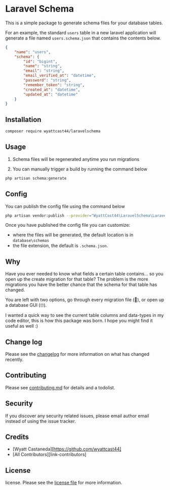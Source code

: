 # Laravel Schema

This is a simple package to generate schema files for your database tables.

For an example, the standard `users` table in a new laravel application will
generate a file named `users.schema.json` that contains the contents below.

```json
{
    "name": "users",
    "schema": {
        "id": "bigint",
        "name": "string",
        "email": "string",
        "email_verified_at": "datetime",
        "password": "string",
        "remember_token": "string",
        "created_at": "datetime",
        "updated_at": "datetime"
    }
}
```

## Installation

```bash
composer require wyattcast44/laravelschema
```

## Usage

1. Schema files will be regenerated anytime you run migrations

2. You can manually trigger a build by running the command below

```bash
php artisan schema:generate
```

## Config

You can publish the config file using the command below

```bash
php artisan vendor:publish --provider="WyattCast44\LaravelSchema\LaravelSchemaServiceProvider"
```

Once you have published the config file you can customize:

-   where the files will be generated, the default location is in
    `database\schemas`
-   the file extension, the default is `.schema.json`.

## Why

Have you ever needed to know what fields a certain table contains... so you open
up the create migration for that table? The problem is the more migrations you
have the better chance that the schema for that table has changed.

You are left with two options, go through every migration file (🤮), or open up
a database GUI (🙄).

I wanted a quick way to see the current table columns and data-types in my code
editor, this is how this package was born. I hope you might find it useful as
well :)

## Change log

Please see the [changelog](changelog.md) for more information on what has
changed recently.

## Contributing

Please see [contributing.md](contributing.md) for details and a todolist.

## Security

If you discover any security related issues, please email author email instead
of using the issue tracker.

## Credits

-   [Wyatt Castaneda][https://github.com/wyattcast44]
-   [All Contributors][link-contributors]

## License

license. Please see the [license file](license.md) for more information.
